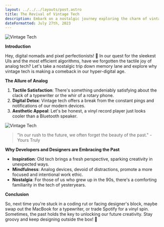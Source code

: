 ```yaml
---
layout: ../../../layouts/post.astro
title: The Revival of Vintage Tech
description: Embark on a nostalgic journey exploring the charm of vintage tech and its unexpected resurgence among modern developers and designers.
dateFormatted: July 27th, 2023
---
```


![Vintage Tech](/assets/images/posts/vintage-tech-01.jpg)

**Introduction**

Hey, digital nomads and pixel perfectionists! 🌌 In our quest for the sleekest UIs and the most efficient algorithms, have we forgotten the tactile joy of analog tech? Let's take a nostalgic trip down memory lane and explore why vintage tech is making a comeback in our hyper-digital age.

**The Allure of Analog**

1. **Tactile Satisfaction**: There's something undeniably satisfying about the clack of a typewriter or the whir of a rotary phone.
2. **Digital Detox**: Vintage tech offers a break from the constant pings and notifications of our modern devices.
3. **Aesthetic Appeal**: Let's be honest, a vinyl record player just looks cooler than a Bluetooth speaker.

![Vintage Tech](/assets/images/posts/vintage-tech-02.jpg)

> "In our rush to the future, we often forget the beauty of the past." - Yours Truly

**Why Developers and Designers are Embracing the Past**

- **Inspiration**: Old tech brings a fresh perspective, sparking creativity in unexpected ways.
- **Mindfulness**: Analog devices, devoid of distractions, promote a more focused and intentional work ethic.
- **Nostalgia**: For those of us who grew up in the 90s, there's a comforting familiarity in the tech of yesteryears.

**Conclusion**

So, next time you're stuck in a coding rut or facing designer's block, maybe swap out the MacBook for a typewriter, or trade Spotify for a vinyl spin. Sometimes, the past holds the key to unlocking our future creativity. Stay groovy and keep designing outside the box! 🚀
